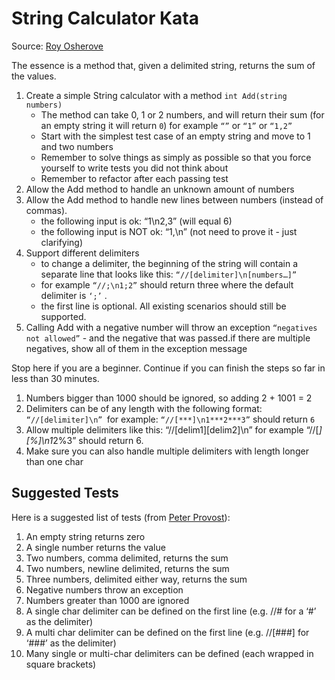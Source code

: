 # String Calculator Kata #

Source: [Roy Osherove](http://osherove.com/tdd-kata-1/)

The essence is a method that, given a delimited string, returns the sum of the values. 

1. Create a simple String calculator with a method `int Add(string numbers)`
	- The method can take 0, 1 or 2 numbers, and will return their sum (for an empty string it will return `0`) for example `“”` or `“1”` or `“1,2”`
	- Start with the simplest test case of an empty string and move to 1 and two numbers
	- Remember to solve things as simply as possible so that you force yourself to write tests you did not think about
	- Remember to refactor after each passing test
1. Allow the Add method to handle an unknown amount of numbers
1. Allow the Add method to handle new lines between numbers (instead of commas).
	- the following input is ok:  “1\n2,3”  (will equal 6)
	- the following input is NOT ok:  “1,\n” (not need to prove it - just clarifying)
1. Support different delimiters
	- to change a delimiter, the beginning of the string will contain a separate line that looks like this:
   `“//[delimiter]\n[numbers…]”` 
	- for example `“//;\n1;2”` should return three where the default delimiter is `‘;’` .
	- the first line is optional. All existing scenarios should still be supported.
1. Calling Add with a negative number will throw an exception `“negatives not allowed”` - and the negative that was passed.if there are multiple negatives, show all of them in the exception message

Stop here if you are a beginner. Continue if you can finish the steps so far in less than 30 minutes.

1. Numbers bigger than 1000 should be ignored, so adding 2 + 1001  = 2
1. Delimiters can be of any length with the following format:  `“//[delimiter]\n” `for example: `“//[***]\n1***2***3”` should return `6`
1. Allow multiple delimiters like this:  “//[delim1][delim2]\n” for example “//[*][%]\n1*2%3” should return 6.
1. Make sure you can also handle multiple delimiters with length longer than one char

## Suggested Tests ##
Here is a suggested list of tests (from [Peter Provost](http://www.peterprovost.org/blog/2012/05/02/kata-the-only-way-to-learn-tdd)):

1. An empty string returns zero
1. A single number returns the value
1. Two numbers, comma delimited, returns the sum
1. Two numbers, newline delimited, returns the sum
1. Three numbers, delimited either way, returns the sum
1. Negative numbers throw an exception
1. Numbers greater than 1000 are ignored
1. A single char delimiter can be defined on the first line (e.g. //# for a ‘#’ as the delimiter)
1. A multi char delimiter can be defined on the first line (e.g. //[###] for ‘###’ as the delimiter)
1. Many single or multi-char delimiters can be defined (each wrapped in square brackets)

